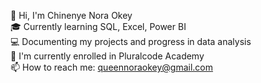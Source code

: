 👋 Hi, I'm Chinenye Nora Okey   
🎓 Currently learning SQL, Excel, Power BI   
💻 Documenting my projects and progress in data analysis   
🔭 I'm currently enrolled in Pluralcode Academy   
📫 How to reach me: queennoraokey@gmail.com
